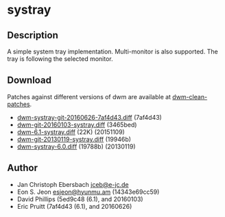 systray
=======

Description
-----------
A simple system tray implementation. Multi-monitor is also supported. The tray
is following the selected monitor.

Download
--------
Patches against different versions of dwm are available at
[dwm-clean-patches](https://github.com/jceb/dwm-clean-patches).

 * [dwm-systray-git-20160626-7af4d43.diff](dwm-systray-git-20160626-7af4d43.diff) (7af4d43)
 * [dwm-git-20160103-systray.diff](dwm-git-20160103-systray.diff) (3465bed)
 * [dwm-6.1-systray.diff](dwm-6.1-systray.diff) (22K) (20151109)
 * [dwm-git-20130119-systray.diff](dwm-git-20130119-systray.diff]) (19946b)
 * [dwm-systray-6.0.diff](dwm-systray-6.0.diff) (19788b) (20130119)

Author
------
 * Jan Christoph Ebersbach <jceb@e-jc.de>
 * Eon S. Jeon <esjeon@hyunmu.am> (14343e69cc59)
 * David Phillips (5ed9c48 (6.1), and 20160103)
 * Eric Pruitt (7af4d43 (6.1), and 20160626)
